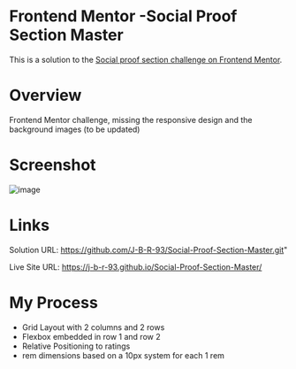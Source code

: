 # Frontend Mentor -Social Proof Section Master

This is a solution to the [Social proof section challenge on Frontend Mentor](https://www.frontendmentor.io/challenges/social-proof-section-6e0qTv_bA).

# Overview

Frontend Mentor challenge, missing the responsive design and the background images (to be updated)

# Screenshot

![image](https://user-images.githubusercontent.com/82395036/135086574-3a2ef0d9-a896-49d9-a3a4-c1cc82914f24.png)


# Links

Solution URL: https://github.com/J-B-R-93/Social-Proof-Section-Master.git"

Live Site URL: https://j-b-r-93.github.io/Social-Proof-Section-Master/

# My Process

- Grid Layout with 2 columns and 2 rows
- Flexbox embedded in row 1 and row 2
- Relative Positioning to ratings
- rem dimensions based on a 10px system for each 1 rem
